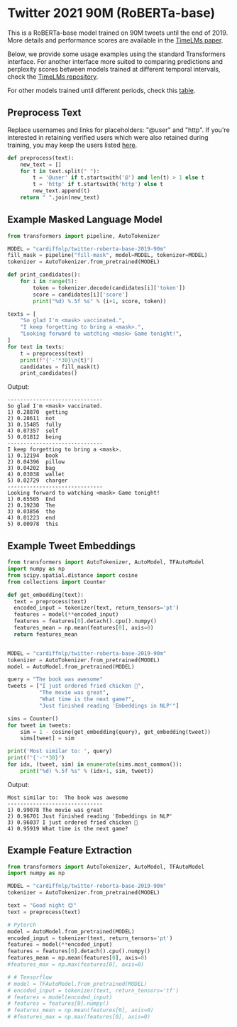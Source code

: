 # Twitter 2021 90M (RoBERTa-base)

This is a RoBERTa-base model trained on 90M tweets until the end of 2019.
More details and performance scores are available in the [TimeLMs paper](https://arxiv.org/abs/2202.03829).

Below, we provide some usage examples using the standard Transformers interface. For another interface more suited to comparing predictions and perplexity scores between models trained at different temporal intervals, check the [TimeLMs repository](https://github.com/cardiffnlp/timelms).

For other models trained until different periods, check this [table](https://github.com/cardiffnlp/timelms#released-models).

## Preprocess Text 
Replace usernames and links for placeholders: "@user" and "http".
If you're interested in retaining verified users which were also retained during training, you may keep the users listed [here](https://github.com/cardiffnlp/timelms/tree/main/data).
```python
def preprocess(text):
    new_text = []
    for t in text.split(" "):
        t = '@user' if t.startswith('@') and len(t) > 1 else t
        t = 'http' if t.startswith('http') else t
        new_text.append(t)
    return " ".join(new_text)
```

## Example Masked Language Model 

```python
from transformers import pipeline, AutoTokenizer

MODEL = "cardiffnlp/twitter-roberta-base-2019-90m"
fill_mask = pipeline("fill-mask", model=MODEL, tokenizer=MODEL)
tokenizer = AutoTokenizer.from_pretrained(MODEL)

def print_candidates():
    for i in range(5):
        token = tokenizer.decode(candidates[i]['token'])
        score = candidates[i]['score']
        print("%d) %.5f %s" % (i+1, score, token))

texts = [
    "So glad I'm <mask> vaccinated.",
    "I keep forgetting to bring a <mask>.",
    "Looking forward to watching <mask> Game tonight!",
]
for text in texts:
    t = preprocess(text)
    print(f"{'-'*30}\n{t}")
    candidates = fill_mask(t)
    print_candidates()
```

Output: 

```
------------------------------
So glad I'm <mask> vaccinated.
1) 0.28870  getting
2) 0.28611  not
3) 0.15485  fully
4) 0.07357  self
5) 0.01812  being
------------------------------
I keep forgetting to bring a <mask>.
1) 0.12194  book
2) 0.04396  pillow
3) 0.04202  bag
4) 0.03038  wallet
5) 0.02729  charger
------------------------------
Looking forward to watching <mask> Game tonight!
1) 0.65505  End
2) 0.19230  The
3) 0.03856  the
4) 0.01223  end
5) 0.00978  this
```

## Example Tweet Embeddings
```python
from transformers import AutoTokenizer, AutoModel, TFAutoModel
import numpy as np
from scipy.spatial.distance import cosine
from collections import Counter

def get_embedding(text):
  text = preprocess(text)
  encoded_input = tokenizer(text, return_tensors='pt')
  features = model(**encoded_input)
  features = features[0].detach().cpu().numpy() 
  features_mean = np.mean(features[0], axis=0) 
  return features_mean


MODEL = "cardiffnlp/twitter-roberta-base-2019-90m"
tokenizer = AutoTokenizer.from_pretrained(MODEL)
model = AutoModel.from_pretrained(MODEL)

query = "The book was awesome"
tweets = ["I just ordered fried chicken 🐣", 
          "The movie was great",
          "What time is the next game?",
          "Just finished reading 'Embeddings in NLP'"]

sims = Counter()
for tweet in tweets:
    sim = 1 - cosine(get_embedding(query), get_embedding(tweet))
    sims[tweet] = sim

print('Most similar to: ', query)
print(f"{'-'*30}")
for idx, (tweet, sim) in enumerate(sims.most_common()):
    print("%d) %.5f %s" % (idx+1, sim, tweet))
```
Output: 

```
Most similar to:  The book was awesome
------------------------------
1) 0.99078 The movie was great
2) 0.96701 Just finished reading 'Embeddings in NLP'
3) 0.96037 I just ordered fried chicken 🐣
4) 0.95919 What time is the next game?
```

## Example Feature Extraction 

```python
from transformers import AutoTokenizer, AutoModel, TFAutoModel
import numpy as np

MODEL = "cardiffnlp/twitter-roberta-base-2019-90m"
tokenizer = AutoTokenizer.from_pretrained(MODEL)

text = "Good night 😊"
text = preprocess(text)

# Pytorch
model = AutoModel.from_pretrained(MODEL)
encoded_input = tokenizer(text, return_tensors='pt')
features = model(**encoded_input)
features = features[0].detach().cpu().numpy() 
features_mean = np.mean(features[0], axis=0) 
#features_max = np.max(features[0], axis=0)

# # Tensorflow
# model = TFAutoModel.from_pretrained(MODEL)
# encoded_input = tokenizer(text, return_tensors='tf')
# features = model(encoded_input)
# features = features[0].numpy()
# features_mean = np.mean(features[0], axis=0) 
# #features_max = np.max(features[0], axis=0)
```